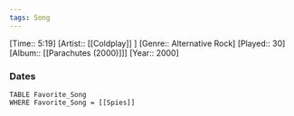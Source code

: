 ```yaml
---
tags: Song  
---
```

[Time:: 5:19]
[Artist:: [[Coldplay]] ]
[Genre:: Alternative Rock]
[Played:: 30]
[Album:: [[Parachutes (2000)]]]
[Year:: 2000]
### Dates
````dataview
TABLE Favorite_Song
WHERE Favorite_Song = [[Spies]]
````